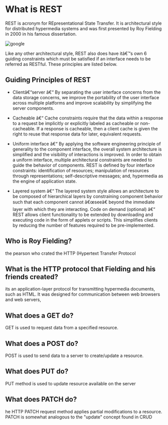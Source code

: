 # What is REST

REST is acronym for REpresentational State Transfer. It is architectural style for distributed hypermedia systems and was first presented by Roy Fielding in 2000 in his famous dissertation.

![google](https://images.hindustantimes.com/tech/img/2020/07/18/960x540/google_ht_1595020363172_1595020368945_1595051501816.png)

Like any other architectural style, REST also does have itâ€™s own 6 guiding constraints which must be satisfied if an interface needs to be referred as RESTful. These principles are listed below.



## Guiding Principles of REST
- Clientâ€“server â€“ By separating the user interface concerns from the data storage concerns, we improve the portability of the user interface across multiple platforms and improve scalability by simplifying the server components.





- Cacheable â€“ Cache constraints require that the data within a response to a request be implicitly or explicitly labeled as cacheable or non-cacheable. If a response is cacheable, then a client cache is given the right to reuse that response data for later, equivalent requests.
- Uniform interface â€“ By applying the software engineering principle of generality to the component interface, the overall system architecture is simplified and the visibility of interactions is improved. In order to obtain a uniform interface, multiple architectural constraints are needed to guide the behavior of components. REST is defined by four interface constraints: identification of resources; manipulation of resources through representations; self-descriptive messages; and, hypermedia as the engine of application state.
- Layered system â€“ The layered system style allows an architecture to be composed of hierarchical layers by constraining component behavior such that each component cannot â€œseeâ€ beyond the immediate layer with which they are interacting.
Code on demand (optional) 
â€“ REST allows client functionality to be extended by downloading and executing code in the form of applets or scripts. This simplifies clients by reducing the number of features required to be pre-implemented.


## Who is Roy Fielding?
the pearson who crated the HTTP (Hypertext Transfer Protocol



## What is the HTTP protocol that Fielding and his friends created?
its an application-layer protocol for transmitting hypermedia documents, such as HTML. It was designed for communication between web browsers and web servers, 


## What does a GET do?
GET is used to request data from a specified resource.

## What does a POST do?
POST is used to send data to a server to create/update a resource.

## What does PUT do?
PUT method is used to update resource available on the server

## What does PATCH do?
he HTTP PATCH request method applies partial modifications to a resource. PATCH is somewhat analogous to the "update" concept found in CRUD
